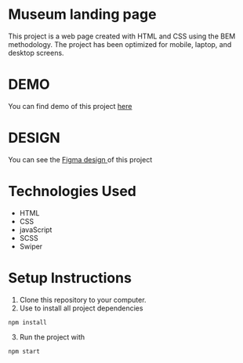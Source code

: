 # Museum landing page
This project is a web page created with HTML and CSS using the BEM methodology.
The project has been optimized for mobile, laptop, and desktop screens.

# DEMO
You can find demo of this project <a href="https://Tetiana-Hishchak.github.io/Museum__landing/" target="_blank"> here </a>

# DESIGN
You can see the <a href="https://www.figma.com/file/cRBCqE06cDrY3s4jX7h3iY/%D0%9D%D0%90%D0%9C%D0%A3-(Edit)?node-id=0%3A1" target="_blank"> Figma design </a>  of this project


# Technologies Used

  - HTML
  - CSS
  - javaScript
  - SCSS
  - Swiper


# Setup Instructions
1.	Clone this repository to your computer.
2.	Use to install all project dependencies
```
npm install
```
3.	Run the project with
```
npm start
```
